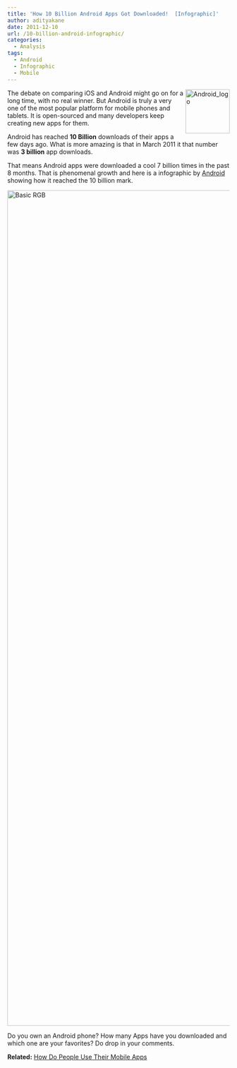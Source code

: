 ```yaml
---
title: 'How 10 Billion Android Apps Got Downloaded!  [Infographic]'
author: adityakane
date: 2011-12-10
url: /10-billion-android-infographic/
categories:
  - Analysis
tags:
  - Android
  - Infographic
  - Mobile
---
```

[<img class="wp-image-50654" style="padding-left: 0px;padding-right: 0px;float: right;padding-top: 0px;border: 0px" src="http://cdn.devilsworkshop.org/files/2011/12/Android_logo_thumb.png" alt="Android_logo" width="100" height="100" align="right" border="0" />][1]The debate on comparing iOS and Android might go on for a long time, with no real winner. But Android is truly a very one of the most popular platform for mobile phones and tablets. It is open-sourced and many developers keep creating new apps for them.

Android has reached **10 Billion** downloads of their apps a few days ago. What is more amazing is that in March 2011 it that number was **3 billion** app downloads.

That means Android apps were downloaded a cool 7 billion times in the past 8 months. That is phenomenal growth and here is a infographic by <a href="https://twitter.com/#!/Android/status/144846924703481856" onclick="_gaq.push(['_trackEvent', 'outbound-article', 'https://twitter.com/#!/Android/status/144846924703481856', 'Android']);" >Android</a> showing how it reached the 10 billion mark.

[<img style="padding-left: 0px;padding-right: 0px;padding-top: 0px;border: 0px" src="http://cdn.devilsworkshop.org/files/2011/12/Android_10_billion_infographic_thumb.jpg" alt="Basic RGB" width="520" height="1895" border="0" />][2]

Do you own an Android phone? How many Apps have you downloaded and which one are your favorites? Do drop in your comments.

**Related:** [How Do People Use Their Mobile Apps][3]

 [1]: http://cdn.devilsworkshop.org/files/2011/12/Android_logo.png
 [2]: http://cdn.devilsworkshop.org/files/2011/12/Android_10_billion_infographic.jpg
 [3]: http://devilsworkshop.org/how-people-use-mobile-apps-infographic/ "How Do People Use Their Mobile Apps"
